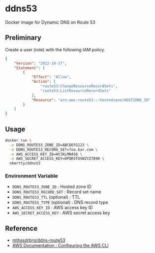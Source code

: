 # ddns53

Docker image for Dynamic DNS on Route 53

## Preliminary

Create a user (role) with the following IAM policy.

```json
{
    "Version": "2012-10-17",
    "Statement": [
        {
            "Effect": "Allow",
            "Action": [
                "route53:ChangeResourceRecordSets",
                "route53:ListResourceRecordSets"
            ],
            "Resource": "arn:aws:route53:::hostedzone/HOSTZONE_ID"
        }
    ]
}
```

## Usage

```bash
docker run \
  -e DDNS_ROUTE53_ZONE_ID=ABCDEFG123 \
  -e DDNS_ROUTE53_RECORD_SET=foo.bar.com \
  -e AWS_ACCESS_KEY_ID=HYJKLMN456 \
  -e AWS_SECRET_ACCESS_KEY=OPQRSTUVWZYZ7890 \
  nkmrtty/ddns53
```

### Environment Variable

* `DDNS_ROUTE53_ZONE_ID` : Hosted zone ID
* `DDNS_ROUTE53_RECORD_SET` : Record set name
* `DDNS_ROUTE53_TTL` (optional) : TTL
* `DDNS_ROUTE53_TYPE` (optional) : DNS record type
* `AWS_ACCESS_KEY_ID` : AWS access key ID
* `AWS_SECRET_ACCESS_KEY` : AWS secret access key

## Reference

* [mthssdrbrg/ddns-route53](https://github.com/mthssdrbrg/ddns-route53)
* [AWS Documentation : Configuring the AWS CLI](http://docs.aws.amazon.com/cli/latest/userguide/cli-chap-getting-started.html)
